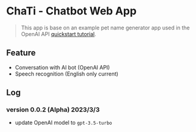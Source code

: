 # ChaTi - Chatbot Web App

> This app is base on an example pet name generator app used in the OpenAI API [quickstart tutorial](https://beta.openai.com/docs/quickstart).

## Feature

- Conversation with AI bot (OpenAI API)
- Speech recognition (English only current)

## Log

### version 0.0.2 (Alpha) 2023/3/3

- update OpenAI model to `gpt-3.5-turbo`
